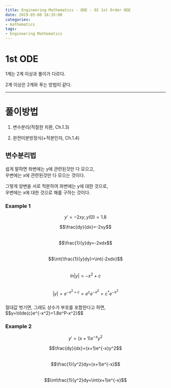 ```yaml
---
title: Engineering Mathematics - ODE - 02 1st Order ODE
date: 2019-05-08 16:35:00
categories:
- mathematics
tags:
- Engineering Mathematics
---
```


# 1st ODE

1계는 2계 이상과 풀이가 다르다.  

2계 이상은 2계와 푸는 방법이 같다.

- - -

# 풀이방법  
1. 변수분리(적절한 치환, Ch.1.3)  

2. 완전미분방정식(+적분인자, Ch.1.4)

## 변수분리법
쉽게 말하면 좌변에는 y에 관련된것만 다 모으고,  
우변에는 x에 관련된것만 다 모으는 것이다.  

그렇게 양변을 서로 적분하여 좌변에는 y에 대한 것으로,  
우변에는 x에 대한 것으로 해를 구하는 것이다.  

### Example 1
$$y'=-2xy{, }y(0)=1.8$$  

$$\frac{dy}{dx}=-2xy$$  
$$\frac{1}{y}dy=-2xdx$$  
$$\int{\frac{1}{y}dy}=\int{-2xdx}$$  
$$ln|y|=-x^2+c$$  
$$|y|=e^{-x^2+c}=e^ce^{-x^2}=c^*e^{-x^2}$$  
절대값 벗기면, 그래도 상수가 부호를 포함한다고 하면,    
$$y=\tilde{c}e^{-x^2}=1.8e^P-x^2}$$

### Example 2
$$y'=(x+1)e^{-x}y^2$$  

$$\frac{dy}{dx}=(x+1)e^{-x}y^2$$  
$$\frac{1}{y^2}dy=(x+1)e^{-x}$$  
$$\int\frac{1}{y^2}dy=\int(x+1)e^{-x}$$  